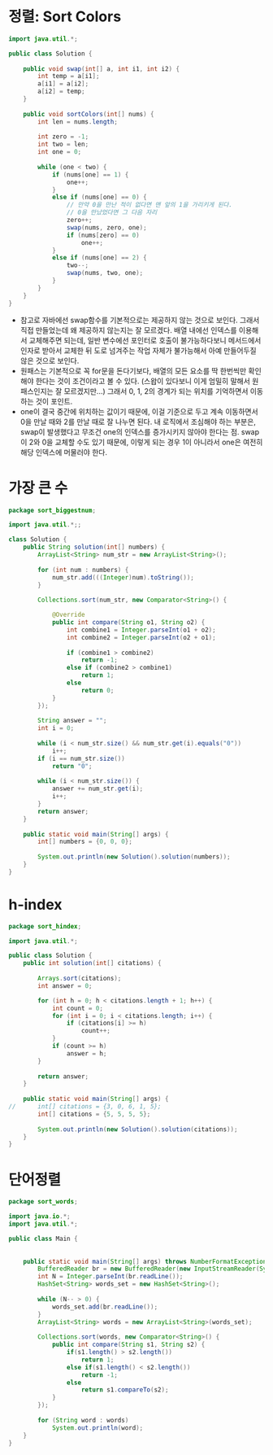 # 정렬: Sort Colors

```java
import java.util.*;

public class Solution {
	
	public void swap(int[] a, int i1, int i2) {
		int temp = a[i1];
		a[i1] = a[i2];
		a[i2] = temp;
	}
	
    public void sortColors(int[] nums) {
        int len = nums.length;
        
        int zero = -1;
        int two = len;
        int one = 0;
 
        while (one < two) {
        	if (nums[one] == 1) {
        		one++;
        	}
        	else if (nums[one] == 0) {
        		// 만약 0을 만난 적이 없다면 맨 앞의 1을 가리키게 된다.
        		// 0을 만났었다면 그 다음 자리 
        		zero++;
        		swap(nums, zero, one);
        		if (nums[zero] == 0)
        			one++;
        	}
        	else if (nums[one] == 2) {
        		two--;
        		swap(nums, two, one);
        	}
        }
    }
}
```

- 참고로 자바에선 swap함수를 기본적으로는 제공하지 않는 것으로 보인다. 그래서 직접 만들었는데 왜 제공하지 않는지는 잘 모르겠다. 배열 내에선 인덱스를 이용해서 교체해주면 되는데, 일반 변수에선 포인터로 호출이 불가능하다보니 메서드에서 인자로 받아서 교체한 뒤 도로 넘겨주는 작업 자체가 불가능해서 아예 만들어두질 않은 것으로 보인다.  
- 원패스는 기본적으로 꼭 for문을 돈다기보다, 배열의 모든 요소를 딱 한번씩만 확인해야 한다는 것이 조건이라고 볼 수 있다. (스왑이 있다보니 이게 엄밀히 말해서 원패스인지는 잘 모르겠지만...) 그래서 0, 1, 2의 경계가 되는 위치를 기억하면서 이동하는 것이 포인트. 
- one이 결국 중간에 위치하는 값이기 때문에, 이걸 기준으로 두고 계속 이동하면서 0을 만날 때와 2를 만날 때로 잘 나누면 된다. 내 로직에서 조심해야 하는 부분은, swap이 발생했다고 무조건 one의 인덱스를 증가시키지 않아야 한다는 점. swap이 2와 0을 교체할 수도 있기 때문에, 이렇게 되는 경우 1이 아니라서 one은 여전히 해당 인덱스에 머물러야 한다. 



# 가장 큰 수

```java
package sort_biggestnum;

import java.util.*;;

class Solution {
    public String solution(int[] numbers) {
    	ArrayList<String> num_str = new ArrayList<String>(); 
    	
    	for (int num : numbers) {
    		num_str.add(((Integer)num).toString());
    	}
    	
    	Collections.sort(num_str, new Comparator<String>() {

			@Override
			public int compare(String o1, String o2) {
				int combine1 = Integer.parseInt(o1 + o2);
				int combine2 = Integer.parseInt(o2 + o1);
				
				if (combine1 > combine2)
					return -1;
				else if (combine2 > combine1)
					return 1;
				else
					return 0;
			}
    	});
    	
        String answer = "";
        int i = 0;
        
        while (i < num_str.size() && num_str.get(i).equals("0"))
        	i++;
        if (i == num_str.size())
        	return "0";
        
        while (i < num_str.size()) {
        	answer += num_str.get(i);
        	i++;
        }
        return answer;
    }
    
    public static void main(String[] args) {
		int[] numbers = {0, 0, 0};
		
		System.out.println(new Solution().solution(numbers));
	}
}
```



# h-index

```java
package sort_hindex;

import java.util.*;

public class Solution {
    public int solution(int[] citations) {
    	
    	Arrays.sort(citations);
    	int answer = 0;

    	for (int h = 0; h < citations.length + 1; h++) {
    		int count = 0;
    		for (int i = 0; i < citations.length; i++) {
    			if (citations[i] >= h)
    				count++;
    		}
    		if (count >= h)
    			answer = h;
    	}
    	
        return answer;
    }
    
    public static void main(String[] args) {
//    	int[] citations = {3, 0, 6, 1, 5};
    	int[] citations = {5, 5, 5, 5};
    	
		System.out.println(new Solution().solution(citations));
	}
}
```



# 단어정렬

```java
package sort_words;

import java.io.*;
import java.util.*;

public class Main {
	
	
	public static void main(String[] args) throws NumberFormatException, IOException {
		BufferedReader br = new BufferedReader(new InputStreamReader(System.in));
        int N = Integer.parseInt(br.readLine());
        HashSet<String> words_set = new HashSet<String>();
        
        while (N-- > 0) {
        	words_set.add(br.readLine());
        }
        ArrayList<String> words = new ArrayList<String>(words_set);
        
        Collections.sort(words, new Comparator<String>() {
            public int compare(String s1, String s2) {
                if(s1.length() > s2.length()) 
                    return 1;
                else if(s1.length() < s2.length()) 
                    return -1;
                else
                    return s1.compareTo(s2);
            }
        });
        
        for (String word : words)
        	System.out.println(word);
	}
}
```

